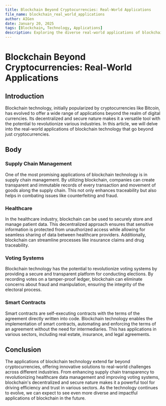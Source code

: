 ```yaml
---
title: Blockchain Beyond Cryptocurrencies: Real-World Applications
file_name: blockchain_real_world_applications
author: AIGen
date: January 20, 2025
tags: [Blockchain, Technology, Applications]
description: Exploring the diverse real-world applications of blockchain technology beyond cryptocurrencies.
---
```


# Blockchain Beyond Cryptocurrencies: Real-World Applications

## Introduction
Blockchain technology, initially popularized by cryptocurrencies like Bitcoin, has evolved to offer a wide range of applications beyond the realm of digital currencies. Its decentralized and secure nature makes it a versatile tool with the potential to revolutionize various industries. In this article, we will delve into the real-world applications of blockchain technology that go beyond just cryptocurrencies.

## Body
### Supply Chain Management
One of the most promising applications of blockchain technology is in supply chain management. By utilizing blockchain, companies can create transparent and immutable records of every transaction and movement of goods along the supply chain. This not only enhances traceability but also helps in combating issues like counterfeiting and fraud.

### Healthcare
In the healthcare industry, blockchain can be used to securely store and manage patient data. This decentralized approach ensures that sensitive information is protected from unauthorized access while allowing for seamless sharing of data between healthcare providers. Additionally, blockchain can streamline processes like insurance claims and drug traceability.

### Voting Systems
Blockchain technology has the potential to revolutionize voting systems by providing a secure and transparent platform for conducting elections. By recording votes on a tamper-proof ledger, blockchain can eliminate concerns about fraud and manipulation, ensuring the integrity of the electoral process.

### Smart Contracts
Smart contracts are self-executing contracts with the terms of the agreement directly written into code. Blockchain technology enables the implementation of smart contracts, automating and enforcing the terms of an agreement without the need for intermediaries. This has applications in various sectors, including real estate, insurance, and legal agreements.

## Conclusion
The applications of blockchain technology extend far beyond cryptocurrencies, offering innovative solutions to real-world challenges across different industries. From enhancing supply chain transparency to revolutionizing healthcare data management and improving voting systems, blockchain's decentralized and secure nature makes it a powerful tool for driving efficiency and trust in various sectors. As the technology continues to evolve, we can expect to see even more diverse and impactful applications of blockchain in the future.